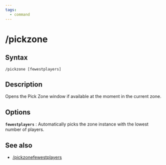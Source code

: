 ```yaml
---
tags:
  - command
---
```


# /pickzone

## Syntax

<!--cmd-syntax-start-->
```eqcommand
/pickzone [fewestplayers]
```
<!--cmd-syntax-end-->

## Description

<!--cmd-desc-start-->
Opens the Pick Zone window if available at the moment in the current zone.
<!--cmd-desc-end-->

## Options

**`fewestplayers`**
:   Automatically picks the zone instance with the lowest number of players.

## See also

- [/pickzonefewestplayers](cmd-pickzonefewestplayers.md)
